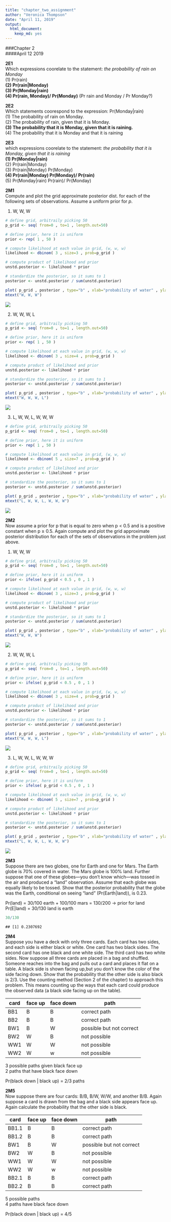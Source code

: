 ```yaml
---
title: "chapter_two_assignment"
author: "Veronica Thompson"
date: "April 11, 2019"
output: 
  html_document: 
    keep_md: yes
---
```


###Chapter 2    
####April 12 2019  

**2E1**   
Which expressions coorelate to the statement: *the probability of rain on Monday*  
(1) Pr(rain)  
**(2) Pr(rain|Monday)**  
**(3) Pr(Monday|rain)**  
**(4) Pr(rain, Monday)/ Pr(Monday)** (Pr rain and Monday / Pr Monday?)  

**2E2**   
Which statements coorespond to the expression: Pr(Monday|rain)  
(1) The probability of rain on Monday.  
(2) The probability of rain, given that it is Monday.  
**(3) The probability that it is Monday, given that it is raining.**  
(4) The probability that it is Monday and that it is raining  

**2E3**  
which expressions coorelate to the statement: *the probability that it is Monday, given that it is raining*  
**(1) Pr(Monday|rain)**  
(2) Pr(rain|Monday)  
(3) Pr(rain|Monday) Pr(Monday)  
**(4) Pr(rain|Monday) Pr(Monday)/ Pr(rain)**  
(5) Pr(Monday|rain) Pr(rain)/ Pr(Monday)  

**2M1**  
Compute and plot the grid approximate posterior dist. for each of the following sets of observations. Assume a uniform prior for *p*.

1) W, W, W

```r
# define grid, arbitraily picking 50
p_grid <- seq( from=0 , to=1 , length.out=50)

# define prior, here it is uniform 
prior <- rep( 1 , 50 )

# compute likelihood at each value in grid, (w, w, w)
likelihood <- dbinom( 3 , size=3 , prob=p_grid )

# compute product of likelihood and prior 
unstd.posterior <- likelihood * prior

# standardize the posterior, so it sums to 1 
posterior <- unstd.posterior / sum(unstd.posterior)

plot( p_grid , posterior , type="b" , xlab="probability of water" , ylab="posterior probability" )
mtext("W, W, W")
```

![](chapter2_assignment_files/figure-html/unnamed-chunk-1-1.png)<!-- -->

2) W, W, W, L

```r
# define grid, arbitraily picking 50
p_grid <- seq( from=0 , to=1 , length.out=50)

# define prior, here it is uniform 
prior <- rep( 1 , 50 )

# compute likelihood at each value in grid, (w, w, w)
likelihood <- dbinom( 3 , size=4 , prob=p_grid )

# compute product of likelihood and prior 
unstd.posterior <- likelihood * prior

# standardize the posterior, so it sums to 1 
posterior <- unstd.posterior / sum(unstd.posterior)

plot( p_grid , posterior , type="b" , xlab="probability of water" , ylab="posterior probability" )
mtext("W, W, W, L")
```

![](chapter2_assignment_files/figure-html/unnamed-chunk-2-1.png)<!-- -->

3) L, W, W, L, W, W, W

```r
# define grid, arbitraily picking 50
p_grid <- seq( from=0 , to=1 , length.out=50)

# define prior, here it is uniform 
prior <- rep( 1 , 50 )

# compute likelihood at each value in grid, (w, w, w)
likelihood <- dbinom( 5 , size=7 , prob=p_grid )

# compute product of likelihood and prior 
unstd.posterior <- likelihood * prior

# standardize the posterior, so it sums to 1 
posterior <- unstd.posterior / sum(unstd.posterior)

plot( p_grid , posterior , type="b" , xlab="probability of water" , ylab="posterior probability" )
mtext("L, W, W, L, W, W, W")
```

![](chapter2_assignment_files/figure-html/unnamed-chunk-3-1.png)<!-- -->


**2M2**  
Now assume a prior for p that is equal to zero when p < 0.5 and is a positive constant when
p ≥ 0.5. Again compute and plot the grid approximate posterior distribution for each of the sets of
observations in the problem just above.

1) W, W, W

```r
# define grid, arbitraily picking 50
p_grid <- seq( from=0 , to=1 , length.out=50)

# define prior, here it is uniform 
prior <- ifelse( p_grid < 0.5 , 0 , 1 )

# compute likelihood at each value in grid, (w, w, w)
likelihood <- dbinom( 3 , size=3 , prob=p_grid )

# compute product of likelihood and prior 
unstd.posterior <- likelihood * prior

# standardize the posterior, so it sums to 1 
posterior <- unstd.posterior / sum(unstd.posterior)

plot( p_grid , posterior , type="b" , xlab="probability of water" , ylab="posterior probability" )
mtext("W, W, W")
```

![](chapter2_assignment_files/figure-html/unnamed-chunk-4-1.png)<!-- -->

2) W, W, W, L

```r
# define grid, arbitraily picking 50
p_grid <- seq( from=0 , to=1 , length.out=50)

# define prior, here it is uniform 
prior <- ifelse( p_grid < 0.5 , 0 , 1 )

# compute likelihood at each value in grid, (w, w, w)
likelihood <- dbinom( 3 , size=4 , prob=p_grid )

# compute product of likelihood and prior 
unstd.posterior <- likelihood * prior

# standardize the posterior, so it sums to 1 
posterior <- unstd.posterior / sum(unstd.posterior)

plot( p_grid , posterior , type="b" , xlab="probability of water" , ylab="posterior probability" )
mtext("W, W, W, L")
```

![](chapter2_assignment_files/figure-html/unnamed-chunk-5-1.png)<!-- -->

3) L, W, W, L, W, W, W

```r
# define grid, arbitraily picking 50
p_grid <- seq( from=0 , to=1 , length.out=50)

# define prior, here it is uniform 
prior <- ifelse( p_grid < 0.5 , 0 , 1 )

# compute likelihood at each value in grid, (w, w, w)
likelihood <- dbinom( 5 , size=7 , prob=p_grid )

# compute product of likelihood and prior 
unstd.posterior <- likelihood * prior

# standardize the posterior, so it sums to 1 
posterior <- unstd.posterior / sum(unstd.posterior)

plot( p_grid , posterior , type="b" , xlab="probability of water" , ylab="posterior probability" )
mtext("L, W, W, L, W, W, W")
```

![](chapter2_assignment_files/figure-html/unnamed-chunk-6-1.png)<!-- -->


**2M3**  
Suppose there are two globes, one for Earth and one for Mars. The Earth globe is 70% covered
in water. The Mars globe is 100% land. Further suppose that one of these globes—you don’t know
which—was tossed in the air and produced a “land” observation. Assume that each globe was equally
likely to be tossed. Show that the posterior probability that the globe was the Earth, conditional on
seeing “land” (Pr(Earth|land)), is 0.23.


Pr(land) = 30/100 earth + 100/100 mars = 130/200 -> prior for land  
Pr(E|land) = 30/130 land is earth  

```r
30/130
```

```
## [1] 0.2307692
```

**2M4**   
Suppose you have a deck with only three cards. Each card has two sides, and each side is either
black or white. One card has two black sides. The second card has one black and one white side. The
third card has two white sides. Now suppose all three cards are placed in a bag and shuffled. Someone
reaches into the bag and pulls out a card and places it flat on a table. A black side is shown facing up,but you don’t know the color of the side facing down. Show that the probability that the other side is also black is 2/3. Use the counting method (Section 2 of the chapter) to approach this problem. This means counting up the ways that each card could produce the observed data (a black side facing up
on the table).

|card| face up | face down | path   |
|----|---------|-----------|---------|
| BB1 | B | B | correct path|
| BB2 | B | B | correct path|
| BW1 | B | W | possible but not correct|
| BW2 | W | B | not possible|
| WW1 | W | W | not possible|
| WW2 | W | w | not possible|

3 possible paths given black face up  
2 paths that have black face down

Pr(black down | black up) = 2/3 paths 

**2M5**  
Now suppose there are four cards: B/B, B/W, W/W, and another B/B. Again suppose a card is
drawn from the bag and a black side appears face up. Again calculate the probability that the other
side is black.

|card| face up | face down | path   |
|----|---------|-----------|---------|
| BB1.1 | B | B | correct path|
| BB1.2 | B | B | correct path|
| BW1 | B | W | possible but not correct|
| BW2 | W | B | not possible|
| WW1 | W | W | not possible|
| WW2 | W | w | not possible|
| BB2.1 | B | B | correct path|
| BB2.2 | B | B | correct path|

5 possible paths  
4 paths have black face down  

Pr(black down | black up) = 4/5
